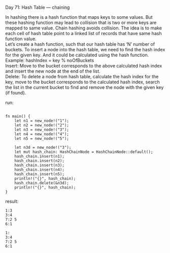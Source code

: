 Day 71: Hash Table — chaining
<br>

In hashing there is a hash function that maps keys to some values. But these hashing function may lead to collision that is two or more keys are mapped to same value. Chain hashing avoids collision. The idea is to make each cell of hash table point to a linked list of records that have same hash function value.
<br>
Let’s create a hash function, such that our hash table has ‘N’ number of buckets.
To insert a node into the hash table, we need to find the hash index for the given key. And it could be calculated using the hash function.
Example: hashIndex = key % noOfBuckets
<br>
Insert: Move to the bucket corresponds to the above calculated hash index and insert the new node at the end of the list.
<br>
Delete: To delete a node from hash table, calculate the hash index for the key, move to the bucket corresponds to the calculated hash index, search the list in the current bucket to find and remove the node with the given key (if found).
<br>

run:
```

fn main() {
    let n1 = new_node!("1");
    let n2 = new_node!("2");
    let n3 = new_node!("3");
    let n4 = new_node!("4");
    let n5 = new_node!("5");

    let n3d = new_node!("3");
    let mut hash_chain: HashChainNode = HashChainNode::default();
    hash_chain.insert(n1);
    hash_chain.insert(n2);
    hash_chain.insert(n3);
    hash_chain.insert(n4);
    hash_chain.insert(n5);
    println!("{}", hash_chain);
    hash_chain.delete(&n3d);
    println!("{}", hash_chain);
}
```

result:
```
1:3 
3:4 
7:2 5 
6:1 

1:
3:4 
7:2 5 
6:1 

```
